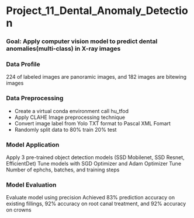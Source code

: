 # Project_11_Dental_Anomaly_Detection

### Goal: Apply computer vision model to predict dental anomalies(multi-class) in X-ray images

### Data Profile
224 of labeled images are panoramic images, and 182 images are bitewing images

### Data Preprocessing
- Create a virtual conda environment call hu_tfod
- Apply CLAHE Image preprocessing technique
- Convert image label from Yolo TXT format to Pascal XML Fomart
- Randomly split data to 80% train 20% test

### Model Application
Apply 3 pre-trained object detection models (SSD Mobilenet, SSD Resnet, EfficientDet)
Tune models with SGD Optimizer and Adam Optimizer
Tune Number of ephchs, batches, and training steps 

### Model Evaluation
Evaluate model using precision
Achieved 83% prediction accuracy on existing fillings, 92% accuracy on root canal treatment, and 92% accuracy on crowns


